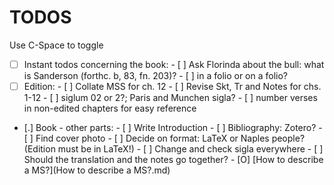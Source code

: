 # TODOS
Use C-Space to toggle 

- [ ] Instant todos concerning the book:
        - [ ] Ask Florinda about the bull: 
              what is Sanderson (forthc. b, 83, fn. 203)?
        - [ ] in a folio or on a folio?
- [ ] Edition:
        - [ ] Collate MSS for ch. 12
        - [ ] Revise Skt, Tr and Notes for chs. 1-12
        - [ ] siglum 02 or 2?; Paris and Munchen sigla?
        - [ ] number verses in non-edited chapters for easy reference
- [.] Book - other parts:
        - [ ] Write Introduction
        - [ ] Bibliography: Zotero?
        - [ ] Find cover photo
        - [ ] Decide on format: LaTeX or Naples people? 
                        (Edition must be in LaTeX!)
        - [ ] Change and check sigla everywhere
        - [ ] Should the translation and the notes go together?
        - [O] [How to describe a MS?](How to describe a MS?.md) 



